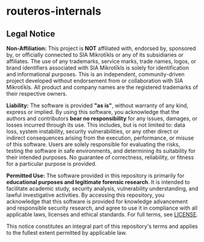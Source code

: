 # routeros-internals

## Legal Notice

**Non-Affiliation:** This project is **NOT** affiliated with, endorsed by, sponsored by, or officially connected to SIA Mikrotīkls or any of its subsidiaries or affiliates. The use of any trademarks, service marks, trade names, logos, or brand identifiers associated with SIA Mikrotīkls is solely for identification and informational purposes. This is an independent, community-driven project developed without endorsement from or collaboration with SIA Mikrotīkls. All product and company names are the registered trademarks of their respective owners.

**Liability:** The software is provided **"as is"**, without warranty of any kind, express or implied. By using this software, you acknowledge that the authors and contributors **bear no responsibility** for any issues, damages, or losses incurred through its use. This includes, but is not limited to: data loss, system instability, security vulnerabilities, or any other direct or indirect consequences arising from the execution, performance, or misuse of this software. Users are solely responsible for evaluating the risks, testing the software in safe environments, and determining its suitability for their intended purposes. No guarantee of correctness, reliability, or fitness for a particular purpose is provided.

**Permitted Use:** The software provided in this repository is primarily for **educational purposes and legitimate forensic research**. It is intended to facilitate academic study, security analysis, vulnerability understanding, and lawful investigative activities. By accessing this repository, you acknowledge that this software is provided for knowledge advancement and responsible security research, and agree to use it in compliance with all applicable laws, licenses and ethical standards. For full terms, see [LICENSE](LICENSE.md).

This notice constitutes an integral part of this repository's terms and applies to the fullest extent permitted by applicable law.
